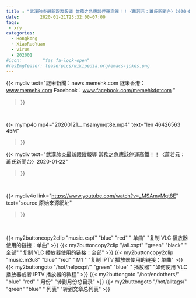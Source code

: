 ```yaml
---
title : "武漢肺炎最新跟蹤報導 當務之急應該停運高鐵！！〈蕭若元：蕭氏新聞台〉2020-01-22"
date:        2020-01-21T23:32:00-07:00
tags:
 - xry
categories:
  - Hongkong
  - XiaoRuoYuan
  - virus
  - 202001
#icon:        "fas fa-lock-open"
#resImgTeaser: teaserpics/wikipedia.org/emacs-jokes.png
---
```



{{< mydiv text="謎米新聞：news.memehk.com 謎米香港： www.memehk.com Facebook：www.facebook.com/memehkdotcom "
>}}
<br>


{{< mymp4o mp4="20200121__msamymqt8e.mp4"
text="len 46426563    45M"
>}}


{{< mydiv text="武漢肺炎最新跟蹤報導 當務之急應該停運高鐵！！〈蕭若元：蕭氏新聞台〉2020-01-22"
>}}
<br>

{{< mydiv4o link="https://www.youtube.com/watch?v=_MSAmyMqt8E"
text="source 原始來源網址"
>}}


<br>

{{< my2buttoncopy2clip "music.xspf"        "blue"   "red"    " 单曲"  "复制 VLC 播放器使用的链接：单曲" >}} {{< my2buttoncopy2clip "/all.xspf"         "green"  "black"  " 全部"  "复制 VLC 播放器使用的链接：全部" >}} {{< my2buttoncopy2clip "music.m3u8"        "blue"   "red"    " M1 "    "复制 IPTV 播放器使用的链接：单曲" >}} {{< my2buttongoto      "/hot/helpxspf/"    "green"  "blue"   " 播放器" "如何使用 VLC 播放器或者 IPTV 播放器的教程" >}} {{< my2buttongoto      "/hot/endothers/"   "blue"   "red"    " 月份"   "转到月份总目录" >}} {{< my2buttongoto      "/hot/alltags/"     "green"  "blue"   " 列表"   "转到文章总列表" >}} 
